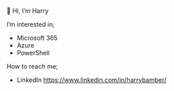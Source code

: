 👋 Hi, I’m Harry

I’m interested in;
- Microsoft 365
- Azure
- PowerShell

How to reach me;
- LinkedIn https://www.linkedin.com/in/harrybamber/
